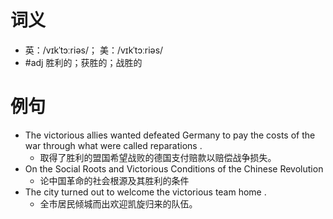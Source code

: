 # 词义
- 英：/vɪkˈtɔːriəs/； 美：/vɪkˈtɔːriəs/
- #adj 胜利的；获胜的；战胜的
# 例句
- The victorious allies wanted defeated Germany to pay the costs of the war through what were called reparations .
	- 取得了胜利的盟国希望战败的德国支付赔款以赔偿战争损失。
- On the Social Roots and Victorious Conditions of the Chinese Revolution
	- 论中国革命的社会根源及其胜利的条件
- The city turned out to welcome the victorious team home .
	- 全市居民倾城而出欢迎凯旋归来的队伍。
